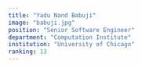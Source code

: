 ```yaml
---
title: "Yadu Nand Babuji"
image: "babuji.jpg"
position: "Senior Software Engineer"
department: "Computation Institute"
institution: "University of Chicago"
ranking: 13
---
```

